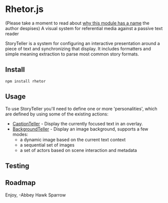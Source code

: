 Rhetor.js
=========
(Please take a moment to read about [why this module has a name](https://github.com/khrome/story-teller/blob/master/docs/naming.md) the author despises)
A visual system for referential media against a passive text reader

StoryTeller is a system for configuring an interactive presentation around a piece of text and synchronizing that display. It includes formatters and simple meaning extraction to parse most common story formats.

Install
-------

    npm install rhetor

Usage
-----

To use StoryTeller you'll need to define one or more 'personalities', which are defined by using some of the existing actions:
- [CaptionTeller](https://www.npmjs.com/package/story-caption-teller) - Display the currently focused text in an overlay.
- [BackgroundTeller](https://www.npmjs.com/package/story-background-teller) - Display an image background, supports a few modes:
    - a dynamic image based on the current text context
    - a sequential set of images
    - a set of actors based on scene interaction and metadata

Testing
-------

Roadmap
-------

Enjoy,
-Abbey Hawk Sparrow
